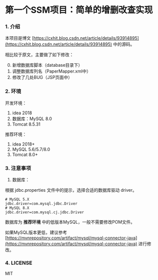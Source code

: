 # 第一个SSM项目：简单的增删改查实现

### 1. 介绍

本项目是博文 [https://cxhit.blog.csdn.net/article/details/93914895](https://cxhit.blog.csdn.net/article/details/93914895) 中的源码。

相比较于原文，主要做了如下修改：

0. 新增数据库脚本（database目录下）
1. 调整数据库列名（PaperMapper.xml中）
2. 修改了几处BUG（JSP页面中）


### 2. 环境

开发环境：

1. idea 2018
2. 数据库：MySQL 8.0
3. Tomcat 8.5.31

推荐环境：

1. idea 2018+
2. MySQL 5.6/5.7/8.0
3. Tomcat 8.0+

### 3. 注意事项

1. 数据库：

根据 jdbc.properties 文件中的提示，选择合适的数据库驱动 driver。

```properties
# MySQL 5.X
jdbc.driver=com.mysql.jdbc.Driver
# MySQL 8.X
jdbc.driver=com.mysql.cj.jdbc.Driver
```

数据库为 **推荐环境** 中的低版本MySQL，一般不需要修改POM文件。

如果MySQL版本更低，建议参考 [https://mvnrepository.com/artifact/mysql/mysql-connector-java](https://mvnrepository.com/artifact/mysql/mysql-connector-java) 进行修改。

### 4. LICENSE

MIT